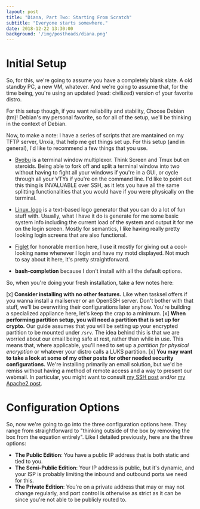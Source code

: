 ```yaml
---
layout: post
title: "Diana, Part Two: Starting From Scratch"
subtitle: "Everyone starts somewhere."
date: 2018-12-22 13:30:00
background: '/img/postheads/diana.png'
---
```


# Initial Setup

So, for this, we're going to assume you have a completely blank slate. A old standby PC, a new VM, whatever. And we're going to assume that, for the time being, you're using an updated (read: civilized) version of your favorite distro.

For this setup though, if you want reliability and stability, Choose Debian (tm)! Debian's my personal favorite, so for all of the setup, we'll be thinking in the context of Debian.

Now, to make a note: I have a series of scripts that are mantained on my TFTP server, Unxia, that help me get things set up. For this setup (and in general), I'd like to recommend a few things that you use.

 * [Byobu](http://byobu.co/) is a terminal window multiplexor. Think Screen and Tmux but on steroids. Being able to fork off and split a terminal window into two without having to fight all your windows if you're in a GUI, or cycle through all your VTYs if you're on the command line. I'd like to point out this thing is INVALUABLE over SSH, as it lets you have all the same splitting functionalities that you would have if you were physically on the terminal.

 * [Linux_logo](http://www.deater.net/weave/vmwprod/linux_logo/) is a text-based logo generator that you can do a lot of fun stuff with. Usually, what I have it do is generate for me some basic system info including the current load of the system and output it for me on the login screen. Mostly for semantics, I like having really pretty looking login screens that are also functional.

 * [Figlet](http://www.figlet.org/) for honorable mention here, I use it mostly for giving out a cool-looking name whenever I login and have my motd displayed. Not much to say about it here, it's pretty straightforward.

 * **bash-completion** because I don't install with all the default options.

So, when you're doing your fresh installation, take a few notes here:

 [x] **Consider installing with no other features.** Like when tasksel offers if you wanna install a mailserver or an OpenSSH server. Don't bother with that stuff, we'll be overwriting their configurations later anyhow. You're building a specialized appliance here, let's keep the crap to a minimum.
 [x] **When performing partition setup, you will need a partition that is set up for crypto.** Our guide assumes that you will be setting up your encrypted partition to be mounted under ```/srv```. The idea behind this is that we are worried about our email being safe at rest, rather than while in use. This means that, where applicable, you'll need to set up a *partition for physical encryption* or whatever your distro calls a LUKS partition.
 [x] **You may want to take a look at some of my other posts for other needed security configurations.** We're installing primarily an email solution, but we'd be remiss without having a method of remote access and a way to present our webmail. In particular, you might want to consult [my SSH post](https://natethesage.github.io/2018/12/21/ssh-security-and-you.html) and/or [my Apache2 post](https://natethesage.github.io/2019/01/20/apache2-security-and-why-it-matters.html).

# Configuration Options

So, now we're going to go into the three configuration options here. They range from straightforward to "thinking outside of the box by removing the box from the equation entirely". Like I detailed previously, here are the three options:

* **The Public Edition**: You have a public IP address that is both static and tied to you.
* **The Semi-Public Edition**: Your IP address is public, but it's dynamic, and your ISP is probably limiting the inbound and outbound ports we need for this.
* **The Private Edition**: You're on a private address that may or may not change regularly, and port control is otherwise as strict as it can be since you're not able to be publicly routed to.
